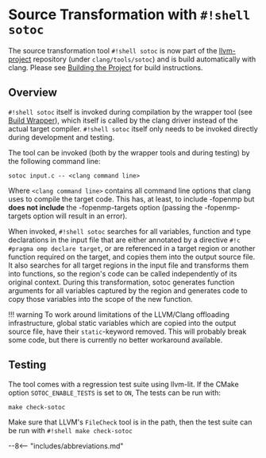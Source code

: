 # Source Transformation with `#!shell sotoc`

The source transformation tool `#!shell sotoc` is now part of the [llvm-project](%%llvm%%)
repository (under `clang/tools/sotoc`) and is build automatically with clang.
Please see [Building the Project](building.md) for build instructions.

## Overview

`#!shell sotoc` itself is invoked during compilation by the wrapper tool (see [Build Wrapper](build_wrapper.md)),
which itself is called by the clang driver instead of the actual target compiler.
`#!shell sotoc` itself only needs to be invoked directly during development and testing.

The tool can be invoked (both by the wrapper tools and during testing) by the following command line:

``` shell
sotoc input.c -- <clang command line>
```

Where `<clang command line>` contains all command line options that clang uses to compile the target code.
This has, at least, to include -fopenmp but **does not include** the -fopenmp-targets option (passing the -fopenmp-targets option will result in an error).

When invoked, `#!shell sotoc` searches for all variables, function and type declarations in the input file that are either annotated by a directive `#!c #pragma omp declare target`,
or are referenced in a target region or another function required on the target,
and copies them into the output source file.
It also searches for all target regions in the input file and transforms them into functions,
so the region's code can be called independently of its original context.
During this transformation, sotoc generates function arguments for all variables captured by the region and generates code to copy those variables into the scope of the new function.

!!! warning
    To work around limitations of the LLVM/Clang offloading infrastructure,
    global static variables which are copied into the output source file,
    have their `static`-keyword removed.
    This will probably break some code, but there is currently no better workaround available.

## Testing

The tool comes with a regression test suite using llvm-lit.
If the CMake option `SOTOC_ENABLE_TESTS` is set to `ON`, The tests can be run with:

``` shell
make check-sotoc
```

Make sure that LLVM's `FileCheck` tool is in the path, then the test suite can be run with `#!shell make check-sotoc`

--8<-- "includes/abbreviations.md"
